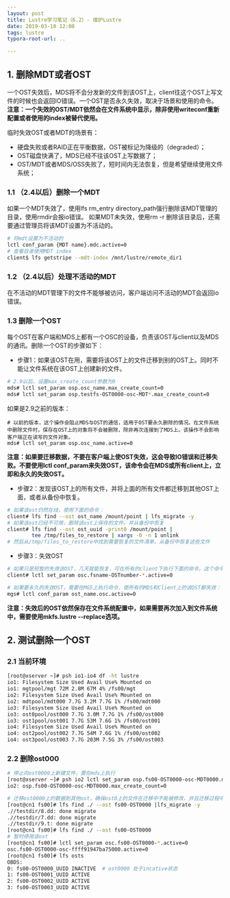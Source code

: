```yaml
---
layout: post
title: Lustre学习笔记（6.2）- 维护Lustre
date: 2019-03-10 12:00
tags: lustre 
typora-root-url: ..

---
```



## 1. 删除MDT或者OST

一个OST失效后，MDS将不会分发新的文件到该OST上，client往这个OST上写文件的时候也会返回IO错误。一个OST是否永久失效，取决于场景和使用的命令。**注意：一个失效的OST/MDT依然会在文件系统中显示，除非使用writeconf重新配置或者使用的index被替代使用。**

临时失效OST或者MDT的场景有：
- 硬盘失败或者RAID正在平衡数据，OST被标记为降级的（degraded）；
- OST磁盘快满了，MDS已经不往该OST上写数据了；
- OST/MDT或者MDS/OSS失败了，短时间内无法恢复，但是希望继续使用文件系统；

### 1.1 （2.4以后）删除一个MDT

如果一个MDT失效了，使用lfs rm_entry directory_path强行删除该MDT管理的目录，使用rmdir会报io错误。
如果MDT未失效，使用rm -r 删除该目录后，还需要通过管理员将该MDT设置为不活动的。

```bash
# 将mdt设置为不活动的
lctl conf_param {MDT name}.mdc.active=0
# 查看目录使用MDT index
client$ lfs getstripe --mdt-index /mnt/lustre/remote_dir1
```

### 1.2 （2.4以后）处理不活动的MDT

在不活动的MDT管理下的文件不能够被访问，客户端访问不活动的MDT会返回io错误。

### 1.3 删除一个OST

每个OST在客户端和MDS上都有一个OSC的设备，负责该OST与client以及MDS的通讯。删除一个OST的步骤如下：

- 步骤1：如果该OST在用，需要将该OST上的文件迁移到别的OST上。同时不能让文件系统在该OST上创建新的文件。

```bash
# 2.9以后，设置max_create_count参数为0
mds# lctl set_param osp.osc_name.max_create_count=0
mds# lctl set_param osp.testfs-OST0000-osc-MDT*.max_create_count=0
```

如果是2.9之前的版本：

```
# 以前的版本，这个操作会阻止MDS与OST的通信，适用于OST要永久删除的情况。在文件系统中删除文件时，保存在OST上的对象将不会被删除，除非再次连接到了MDS上。该操作不会影响客户端正在读写的文件对象。
mds# lctl set_param osp.osc_name.active=0

```

**注意：如果要迁移数据，不要在客户端上使OST失效，这会导致IO错误和迁移失败。不要使用lctl conf_param来失效OST，该命令会在MDS或所有client上，立即和永久的失效OST。**

- 步骤2：发现该OST上的所有文件，并将上面的所有文件都迁移到其他OST上面，或者从备份中恢复。

```bash
# 如果该ost仍然在线，使用下面的命令：
client# lfs find --ost ost_name /mount/point | lfs_migrate -y
# 如果该ost已经不可用，删除该ost上保存的文件，并从备份中恢复
client# lfs find --ost ost_uuid -print0 /mount/point |
        tee /tmp/files_to_restore | xargs -0 -n 1 unlink
# 然后从/tmp/files_to_restore中找到需要恢复的文件清单，从备份中恢复这些文件
```

- 步骤3：失效OST

```bash
# 如果只是短暂的失效该OST，几天就能恢复，可在所有的client下执行下面的命令，这个命令是一个临时命令，重mount或者reboot就会重置：
client# lctl set_param osc.fsname-OSTnumber-*.active=0

# 如果要永久的失效OST，需要在MGS上执行命令，使所有的MDS和Client上的该OST都失效：
mgs# lctl conf_param ost_name.osc.active=0
```

**注意：失效后的OST依然保存在文件系统配置中，如果需要再次加入到文件系统中，需要使用mkfs.lustre --replace选项。**



## 2. 测试删除一个OST

### 2.1 当前环境

```bash
[root@xserver ~]# psh io1-io4 df -ht lustre
io1: Filesystem Size Used Avail Use% Mounted on
io1: mgtpool/mgt 72M 2.8M 67M 4% /fs00/mgt
io2: Filesystem Size Used Avail Use% Mounted on
io2: mdtpool/mdt000 7.7G 3.2M 7.7G 1% /fs00/mdt000
io3: Filesystem Size Used Avail Use% Mounted on
io3: ost0pool/ost000 7.7G 3.0M 7.7G 1% /fs00/ost000
io3: ost1pool/ost001 7.7G 53M 7.6G 1% /fs00/ost001
io4: Filesystem Size Used Avail Use% Mounted on
io4: ost2pool/ost002 7.7G 54M 7.6G 1% /fs00/ost002
io4: ost3pool/ost003 7.7G 203M 7.5G 3% /fs00/ost003
```

### 2.2 删除ost000

```bash
# 停止向ost0000上新建文件，要在mds上执行
[root@xserver ~]# psh io2 lctl set_param osp.fs00-OST0000-osc-MDT0000.max_create_count=0
io2: osp.fs00-OST0000-osc-MDT0000.max_create_count=0

# 迁移ost0000上的数据到其他ost，确保ost0上的文件在迁移中不能被修改，并且迁移过程中不能使用ctl-c终止。
[root@cn1 fs00]# lfs find ./ --ost fs00-OST0000 |lfs_migrate -y 
.//testdir/8.dd: done migrate
.//testdir/7.dd: done migrate
.//testdir/9.t: done migrate
[root@cn1 fs00]# lfs find ./ --ost fs00-OST0000 
# 暂时停用该ost
[root@cn1 fs00]# lctl set_param osc.fs00-OST0000-*.active=0
osc.fs00-OST0000-osc-ffff91947ba75000.active=0
[root@cn1 fs00]# lfs osts
OBDS:
0: fs00-OST0000_UUID INACTIVE  # ost0000 处于incative状态
1: fs00-OST0001_UUID ACTIVE
2: fs00-OST0002_UUID ACTIVE
3: fs00-OST0003_UUID ACTIVE
```